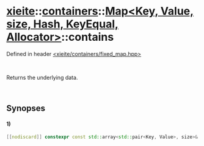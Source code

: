 # [xieite](../../../../../../xieite.md)\:\:[containers](../../../../../../containers.md)\:\:[Map<Key, Value, size, Hash, KeyEqual, Allocator>](../../../../map.md)\:\:contains
Defined in header [<xieite/containers/fixed_map.hpp>](../../../../../../../include/xieite/containers/fixed_map.hpp)

&nbsp;

Returns the underlying data.

&nbsp;

## Synopses
#### 1)
```cpp
[[nodiscard]] constexpr const std::array<std::pair<Key, Value>, size>& data() const noexcept;
```
